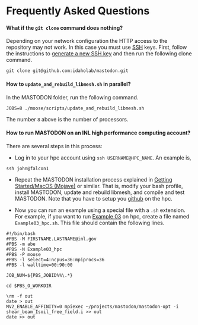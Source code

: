 # Frequently Asked Questions


#### What if the `git clone` command does nothing?

Depending on your network configuration the HTTP access to the repository may not work. In this case
you must use [SSH](https://en.wikipedia.org/wiki/Secure_Shell) keys. First, follow the instructions
to
[generate a new SSH key](https://help.github.com/articles/generating-a-new-ssh-key-and-adding-it-to-the-ssh-agent/#generating-a-new-ssh-key)
and then run the following clone command.

```
git clone git@github.com:idaholab/mastodon.git
```

#### How to `update_and_rebuild_libmesh.sh` in parallel?

In the MASTODON folder, run the following command.

```
JOBS=8 ./moose/scripts/update_and_rebuild_libmesh.sh
```

The number `8` above is the number of processors.

#### How to run MASTODON on an INL high performance computing account?

There are several steps in this process:

- Log in to your hpc account using `ssh USERNAME@HPC_NAME`. An example is,

```
ssh john@falcon1
```

- Repeat the MASTODON installation process explained in [Getting Started/MacOS (Mojave)](https://mooseframework.inl.gov/mastodon/getting_started/macos_mojave.html) or similar. That is, modify your bash profile, install MASTODON, update and rebuild libmesh, and compile and test MASTODON. Note that you have to setup you [github](https://github.com) on the hpc.

- Now you can run an example using a special file with a `.sh` extension. For example, if you want to run [Example 03](https://mooseframework.inl.gov/mastodon/examples/example3.html) on hpc, create a file named `Example03_hpc.sh`. This file should contain the following lines.

```
#!/bin/bash
#PBS -M FIRSTNAME.LASTNAME@inl.gov
#PBS -m abe
#PBS -N Example03_hpc
#PBS -P moose
#PBS -l select=4:ncpus=36:mpiprocs=36
#PBS -l walltime=00:90:00

JOB_NUM=${PBS_JOBID%%\.*}

cd $PBS_O_WORKDIR

\rm -f out
date > out
MV2_ENABLE_AFFINITY=0 mpiexec ~/projects/mastodon/mastodon-opt -i shear_beam_Isoil_free_field.i >> out
date >> out
```
